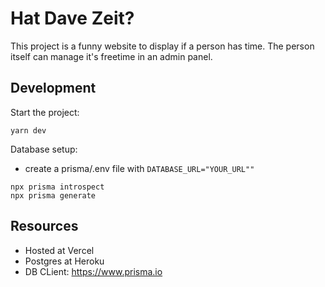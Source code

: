 # Hat Dave Zeit?

This project is a funny website to display if a person has time. The person itself
can manage it's freetime in an admin panel.

## Development

Start the project:

```
yarn dev
```

Database setup:

- create a prisma/.env file with `DATABASE_URL="YOUR_URL""`

```
npx prisma introspect
npx prisma generate
```

## Resources

- Hosted at Vercel
- Postgres at Heroku
- DB CLient: https://www.prisma.io
